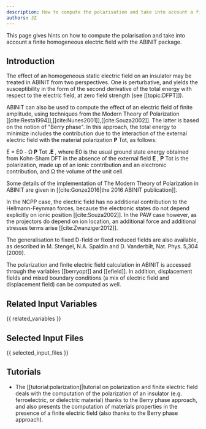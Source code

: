 ```yaml
---
description: How to compute the polarisation and take into account a finite homogeneous electric field
authors: JZ
---
```

<!--- This is the source file for this topics. Can be edited. -->

This page gives hints on how to compute the polarisation and take into account a finite homogeneous electric
field with the ABINIT package.

## Introduction

The effect of an homogeneous static electric field on an insulator may be
treated in ABINIT from two perspectives. One is perturbative, and yields the
susceptibility in the form of the second derivative of the total energy with
respect to the electric field, at zero field strength (see [[topic:DFPT]]).

ABINIT can also be used to compute the effect of an electric field of finite
amplitude, using techniques from the Modern Theory of Polarization
[[cite:Resta1994]],[[cite:Nunes2001]],[[cite:Souza2002]]. The latter is based
on the notion of "Berry phase". In this approach, the total energy to minimize
includes the contribution due to the interaction of the external electric
field with the material polarization **P** Tot, as follows:

E = E0 \- Ω **P** Tot **.E** , where E0 is the usual ground state energy
obtained from Kohn-Sham DFT in the absence of the external field **E** , **P**
Tot is the polarization, made up of an ionic contribution and an electronic
contribution, and Ω the volume of the unit cell.

Some details of the implementation of The Modern Theory of Polarization in
ABINIT are given in [[cite:Gonze2016|the 2016 ABINIT publication]].

In the NCPP case, the electric field has no additional contribution to the
Hellmann-Feynman forces, because the electronic states do not depend
explicitly on ionic position [[cite:Souza2002]]. In the PAW case however, as
the projectors do depend on ion location, an additional force and additional
stresses terms arise [[cite:Zwanziger2012]].

The generalisation to fixed D-field or fixed reduced fields are also
available, as described in M. Stengel, N.A. Spaldin and D. Vanderbilt, Nat. Phys. 5,304 (2009).

The polarization and finite electric field calculation in ABINIT is accessed
through the variables [[berryopt]] and [[efield]]. In addition, displacement
fields and mixed boundary conditions (a mix of electric field and displacement
field) can be computed as well.


## Related Input Variables

{{ related_variables }}

## Selected Input Files

{{ selected_input_files }}

## Tutorials

* The [[tutorial:polarization]|tutorial on polarization and finite electric field deals with the computation of the polarization of an insulator (e.g. ferroelectric, or dielectric material) thanks to the Berry phase approach, and also presents the computation of materials properties in the presence of a finite electric field (also thanks to the Berry phase approach).
